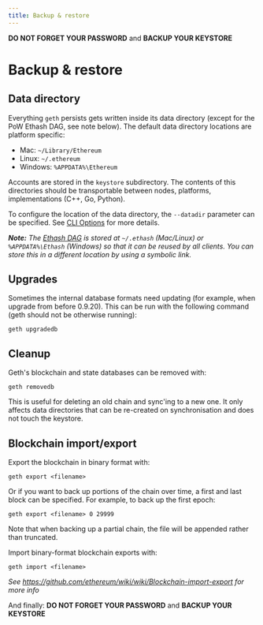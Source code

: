 ```yaml
---
title: Backup & restore
---
```

**DO NOT FORGET YOUR PASSWORD** and **BACKUP YOUR KEYSTORE**

# Backup & restore

## Data directory

Everything `geth` persists gets written inside its data directory (except for the PoW Ethash DAG, see note below).
The default data directory locations are platform specific:

* Mac: `~/Library/Ethereum`
* Linux: `~/.ethereum`
* Windows: `%APPDATA%\Ethereum`

Accounts are stored in the `keystore` subdirectory. The contents of this directories should be transportable between nodes, platforms, implementations (C++, Go, Python).

To configure the location of the data directory, the `--datadir` parameter can be specified. See [CLI Options](../interface/Command-Line-Options) for more details.

_**Note:** The [Ethash DAG](../how-to/Mining#ethash-dag) is stored at `~/.ethash` (Mac/Linux) or `%APPDATA%\Ethash` (Windows) so that it can be reused by all clients. You can store this in a different location by using a symbolic link._

## Upgrades

Sometimes the internal database formats need updating (for example, when upgrade from before 0.9.20). This can be run with the following command (geth should not be otherwise running):

```
geth upgradedb
```

## Cleanup

Geth's blockchain and state databases can be removed with:

```
geth removedb
```

This is useful for deleting an old chain and sync'ing to a new one. It only affects data directories that can be re-created on synchronisation and does not touch the keystore.

## Blockchain import/export

Export the blockchain in binary format with:
```
geth export <filename>
```

Or if you want to back up portions of the chain over time, a first and last block can be specified. For example, to back up the first epoch:

```
geth export <filename> 0 29999
```

Note that when backing up a partial chain, the file will be appended rather than truncated.

Import binary-format blockchain exports with:
```
geth import <filename>
```

_See https://github.com/ethereum/wiki/wiki/Blockchain-import-export for more info_


And finally: **DO NOT FORGET YOUR PASSWORD** and **BACKUP YOUR KEYSTORE**